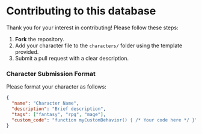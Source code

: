 # Contributing to this database  

Thank you for your interest in contributing! Please follow these steps:  

1. **Fork** the repository.  
2. Add your character file to the `characters/` folder using the template provided.  
3. Submit a pull request with a clear description.  

### Character Submission Format  
Please format your character as follows:  
```json
{
  "name": "Character Name",
  "description": "Brief description",
  "tags": ["fantasy", "rpg", "mage"],
  "custom_code": "function myCustomBehavior() { /* Your code here */ }"
}
